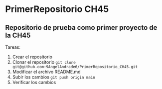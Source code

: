 # PrimerRepositorio CH45
## Repositorio de prueba como primer proyecto de la CH45

Tareas:
1. Crear el repositorio
2. Clonar el repositorio
` git clone git@github.com:9AngelAndrade6/PrimerRepositorio_CH45.git `
3. Modificar el archivo README.md
4. Subir los cambios
` git push origin main `
5. Verificar los cambios